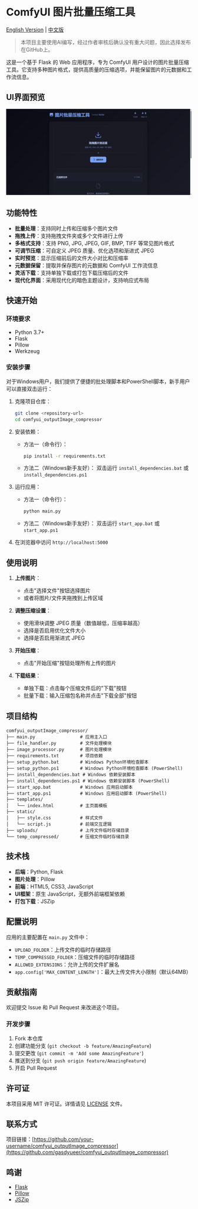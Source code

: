 # ComfyUI 图片批量压缩工具

[English Version](README_en.md) | [中文版](README.md)

> 本项目主要使用AI编写，经过作者审核后确认没有重大问题，因此选择发布在GitHub上。

这是一个基于 Flask 的 Web 应用程序，专为 ComfyUI 用户设计的图片批量压缩工具。它支持多种图片格式，提供高质量的压缩选项，并能保留图片的元数据和工作流信息。


## UI界面预览

![UI界面预览](docs/UI.png)


## 功能特性

- **批量处理**：支持同时上传和压缩多个图片文件
- **拖拽上传**：支持拖拽文件夹或多个文件进行上传
- **多格式支持**：支持 PNG, JPG, JPEG, GIF, BMP, TIFF 等常见图片格式
- **可调节压缩**：可自定义 JPEG 质量、优化选项和渐进式 JPEG
- **实时预览**：显示压缩前后的文件大小对比和压缩率
- **元数据保留**：提取并保存图片的元数据和 ComfyUI 工作流信息
- **灵活下载**：支持单独下载或打包下载压缩后的文件
- **现代化界面**：采用现代化的暗色主题设计，支持响应式布局

## 快速开始

### 环境要求

- Python 3.7+
- Flask
- Pillow
- Werkzeug

### 安装步骤

对于Windows用户，我们提供了便捷的批处理脚本和PowerShell脚本，新手用户可以直接双击运行：

1. 克隆项目仓库：
   ```bash
   git clone <repository-url>
   cd comfyui_outputImage_compressor
   ```

2. 安装依赖：
   - 方法一（命令行）：
     ```bash
     pip install -r requirements.txt
     ```
   - 方法二（Windows新手友好）：
     双击运行 `install_dependencies.bat` 或 `install_dependencies.ps1`

3. 运行应用：
   - 方法一（命令行）：
     ```bash
     python main.py
     ```
   - 方法二（Windows新手友好）：
     双击运行 `start_app.bat` 或 `start_app.ps1`

4. 在浏览器中访问 `http://localhost:5000`

## 使用说明

1. **上传图片**：
   - 点击"选择文件"按钮选择图片
   - 或者将图片/文件夹拖拽到上传区域

2. **调整压缩设置**：
   - 使用滑块调整 JPEG 质量（数值越低，压缩率越高）
   - 选择是否启用优化文件大小
   - 选择是否启用渐进式 JPEG

3. **开始压缩**：
   - 点击"开始压缩"按钮处理所有上传的图片

4. **下载结果**：
   - 单独下载：点击每个压缩文件后的"下载"按钮
   - 批量下载：输入压缩包名称并点击"下载全部"按钮

## 项目结构

```
comfyui_outputImage_compressor/
├── main.py                 # 应用主入口
├── file_handler.py         # 文件处理模块
├── image_processor.py      # 图片处理模块
├── requirements.txt        # 项目依赖
├── setup_python.bat        # Windows Python环境检查脚本
├── setup_python.ps1        # Windows Python环境检查脚本 (PowerShell)
├── install_dependencies.bat # Windows 依赖安装脚本
├── install_dependencies.ps1 # Windows 依赖安装脚本 (PowerShell)
├── start_app.bat           # Windows 应用启动脚本
├── start_app.ps1           # Windows 应用启动脚本 (PowerShell)
├── templates/
│   └── index.html          # 主页面模板
├── static/
│   ├── style.css           # 样式文件
│   └── script.js           # 前端交互逻辑
├── uploads/                # 上传文件临时存储目录
└── temp_compressed/        # 压缩文件临时存储目录
```

## 技术栈

- **后端**：Python, Flask
- **图片处理**：Pillow
- **前端**：HTML5, CSS3, JavaScript
- **UI框架**：原生 JavaScript，无额外前端框架依赖
- **打包下载**：JSZip

## 配置说明

应用的主要配置在 `main.py` 文件中：

- `UPLOAD_FOLDER`：上传文件的临时存储路径
- `TEMP_COMPRESSED_FOLDER`：压缩文件的临时存储路径
- `ALLOWED_EXTENSIONS`：允许上传的文件扩展名
- `app.config['MAX_CONTENT_LENGTH']`：最大上传文件大小限制（默认64MB）

## 贡献指南

欢迎提交 Issue 和 Pull Request 来改进这个项目。

### 开发步骤

1. Fork 本仓库
2. 创建功能分支 (`git checkout -b feature/AmazingFeature`)
3. 提交更改 (`git commit -m 'Add some AmazingFeature'`)
4. 推送到分支 (`git push origin feature/AmazingFeature`)
5. 开启 Pull Request

## 许可证

本项目采用 MIT 许可证。详情请见 [LICENSE](LICENSE) 文件。

## 联系方式

项目链接：[https://github.com/your-username/comfyui_outputImage_compressor](https://github.com/gasdyueer/comfyui_outputImage_compressor)

## 鸣谢

- [Flask](https://flask.palletsprojects.com/)
- [Pillow](https://python-pillow.org/)
- [JSZip](https://stuk.github.io/jszip/)